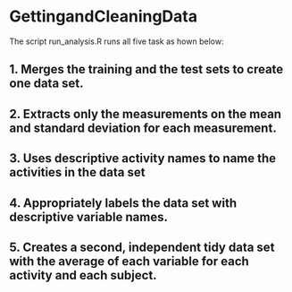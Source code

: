 GettingandCleaningData
======================
The script run_analysis.R runs all five task as hown below:


##    1. Merges the training and the test sets to create one data set.
##    2. Extracts only the measurements on the mean and standard deviation for each measurement. 
##    3. Uses descriptive activity names to name the activities in the data set
##    4. Appropriately labels the data set with descriptive variable names. 
##    5. Creates a second, independent tidy data set with the average of each variable for each activity and each subject. 

